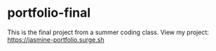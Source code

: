 # portfolio-final

This is the final project from a summer coding class.
View my project: https://jasmine-portfolio.surge.sh
